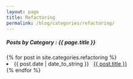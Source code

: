 ```yaml
---
layout: page
title: Refactoring
permalink: /blog/categories/refactoring/
---
```


<h5> Posts by Category : {{ page.title }} </h5>

<div class="card">
{% for post in site.categories.refactoring %}
 <li class="category-posts"><span>{{ post.date | date_to_string }}</span> &nbsp; <a href="{{ post.url }}">{{ post.title }}</a></li>
{% endfor %}
</div>
